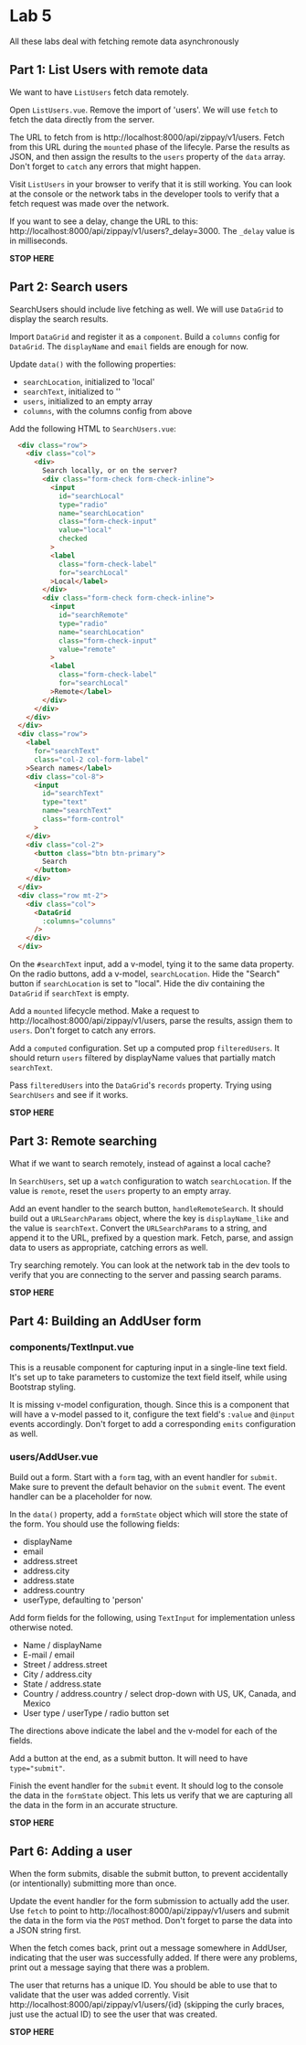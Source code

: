 # Lab 5

All these labs deal with fetching remote data asynchronously

## Part 1: List Users with remote data

We want to have `ListUsers` fetch data remotely. 

Open `ListUsers.vue`. Remove the import of 'users'. We will use `fetch` to fetch the data directly from the server.

The URL to fetch from is http://localhost:8000/api/zippay/v1/users. Fetch from this URL during the `mounted` phase of the lifecyle. Parse the results as JSON, and then assign the results to the `users` property of the `data` array. Don't forget to `catch` any errors that might happen.

Visit `ListUsers` in your browser to verify that it is still working. You can look at the console or the network tabs in the developer tools to verify that a fetch request was made over the network.

If you want to see a delay, change the URL to this: http://localhost:8000/api/zippay/v1/users?_delay=3000. The `_delay` value is in milliseconds.

**STOP HERE**

## Part 2: Search users

SearchUsers should include live fetching as well. We will use `DataGrid` to display the search results. 

Import `DataGrid` and register it as a `component`. 
Build a `columns` config for `DataGrid`. The `displayName` and `email` fields are enough for now. 


Update `data()` with the following properties: 

- `searchLocation`, initialized to 'local'
- `searchText`, initialized to ''
- `users`, initialized to an empty array
- `columns`, with the columns config from above

Add the following HTML to `SearchUsers.vue`: 

```html
  <div class="row">
    <div class="col">
      <div>
        Search locally, or on the server?
        <div class="form-check form-check-inline">
          <input
            id="searchLocal"
            type="radio"
            name="searchLocation"
            class="form-check-input"
            value="local"
            checked
          >
          <label
            class="form-check-label"
            for="searchLocal"
          >Local</label>
        </div>
        <div class="form-check form-check-inline">
          <input
            id="searchRemote"
            type="radio"
            name="searchLocation"
            class="form-check-input"
            value="remote"
          >
          <label
            class="form-check-label"
            for="searchLocal"
          >Remote</label>
        </div>
      </div>
    </div>
  </div>
  <div class="row">
    <label
      for="searchText"
      class="col-2 col-form-label"
    >Search names</label>
    <div class="col-8">
      <input
        id="searchText"
        type="text"
        name="searchText"
        class="form-control"
      >
    </div>
    <div class="col-2">
      <button class="btn btn-primary">
        Search
      </button>
    </div>
  </div>
  <div class="row mt-2">
    <div class="col">
      <DataGrid
        :columns="columns"
      />
    </div>
  </div>
```

On the `#searchText` input, add a v-model, tying it to the same data property. 
On the radio buttons, add a v-model, `searchLocation`.
Hide the "Search" button if `searchLocation` is set to "local".
Hide the div containing the `DataGrid` if `searchText` is empty.

Add a `mounted` lifecycle method. Make a request to http://localhost:8000/api/zippay/v1/users, parse the results, assign them to `users`. Don't forget to catch any errors. 

Add a `computed` configuration. Set up a computed prop `filteredUsers`. It should return `users` filtered by displayName values that partially match `searchText`. 

Pass `filteredUsers` into the `DataGrid`'s `records` property. Trying using `SearchUsers` and see if it works.

**STOP HERE**

## Part 3: Remote searching

What if we want to search remotely, instead of against a local cache? 

In `SearchUsers`, set up a `watch` configuration to watch `searchLocation`. If the value is `remote`, reset the `users` property to an empty array. 

Add an event handler to the search button, `handleRemoteSearch`. It should build out a `URLSearchParams` object, where the key is `displayName_like` and the value is `searchText`. Convert the `URLSearchParams` to a string, and append it to the URL, prefixed by a question mark. Fetch, parse, and assign data to users as appropriate, catching errors as well. 

Try searching remotely. You can look at the network tab in the dev tools to verify that you are connecting to the server and passing search params. 

**STOP HERE**

## Part 4: Building an AddUser form

### components/TextInput.vue

This is a reusable component for capturing input in a single-line text field. It's set up to take parameters to customize the text field itself, while using Bootstrap styling.

It is missing v-model configuration, though. Since this is a component that will have a v-model passed to it, configure the text field's `:value` and `@input` events accordingly. Don't forget to add a corresponding `emits` configuration as well.

### users/AddUser.vue

Build out a form. Start with a `form` tag, with an event handler for `submit`. Make sure to prevent the default behavior on the `submit` event. The event handler can be a placeholder for now.

In the `data()` property, add a `formState` object which will store the state of the form. You should use the following fields:

- displayName
- email
- address.street
- address.city
- address.state
- address.country
- userType, defaulting to 'person'

Add form fields for the following, using `TextInput` for implementation unless otherwise noted.

- Name / displayName
- E-mail / email
- Street / address.street
- City / address.city
- State / address.state
- Country / address.country / select drop-down with US, UK, Canada, and Mexico
- User type / userType / radio button set

The directions above indicate the label and the v-model for each of the fields. 

Add a button at the end, as a submit button. It will need to have `type="submit"`. 

Finish the event handler for the `submit` event. It should log to the console the data in the `formState` object. This lets us verify that we are capturing all the data in the form in an accurate structure. 

**STOP HERE**

## Part 6: Adding a user

When the form submits, disable the submit button, to prevent accidentally (or intentionally) submitting more than once. 

Update the event handler for the form submission to actually add the user. Use `fetch` to point to http://localhost:8000/api/zippay/v1/users and submit the data in the form via the `POST` method. Don't forget to parse the data into a JSON string first. 

When the fetch comes back, print out a message somewhere in AddUser, indicating that the user was successfully added. If there were any problems, print out a message saying that there was a problem.

The user that returns has a unique ID. You should be able to use that to validate that the user was added corrently. Visit http://localhost:8000/api/zippay/v1/users/{id} (skipping the curly braces, just use the actual ID) to see the user that was created. 

**STOP HERE**

